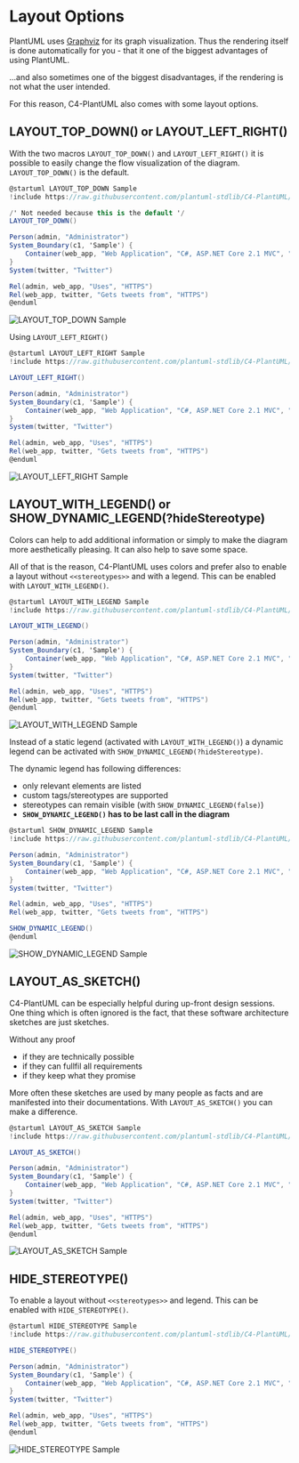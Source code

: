 # Layout Options

PlantUML uses [Graphviz](https://www.graphviz.org/) for its graph visualization. Thus the rendering itself is done automatically for you - that it one of the biggest advantages of using PlantUML.

...and also sometimes one of the biggest disadvantages, if the rendering is not what the user intended.

For this reason, C4-PlantUML also comes with some layout options.

## LAYOUT_TOP_DOWN() or LAYOUT_LEFT_RIGHT()

With the two macros `LAYOUT_TOP_DOWN()` and `LAYOUT_LEFT_RIGHT()` it is possible to easily change the flow visualization of the diagram. `LAYOUT_TOP_DOWN()` is the default.

```csharp
@startuml LAYOUT_TOP_DOWN Sample
!include https://raw.githubusercontent.com/plantuml-stdlib/C4-PlantUML/master/C4_Container.puml

/' Not needed because this is the default '/
LAYOUT_TOP_DOWN()

Person(admin, "Administrator")
System_Boundary(c1, 'Sample') {
    Container(web_app, "Web Application", "C#, ASP.NET Core 2.1 MVC", "Allows users to compare multiple Twitter timelines")
}
System(twitter, "Twitter")

Rel(admin, web_app, "Uses", "HTTPS")
Rel(web_app, twitter, "Gets tweets from", "HTTPS")
@enduml
```

![LAYOUT_TOP_DOWN Sample](https://www.plantuml.com/plantuml/png/NP1DJyCm38Rl-HLc7DP9ezKG9quh0y5X7nNhc3XLQUknI6aI9IxLXFZlkDhO454aI_Rhruyz3IGzjOs6UVg-skH5ligAnzLs2MlPE8tYIfbAjpN2diY5-oJniei_5EtRiWteAsi83SMLRH9PUoNDfsvTcypkRZ8j3MqMyqHBma2SAcQibigWZnsF528Pmj8I6CGQQoYnakm9j5S1-DCUeSQTR3N1C17_0AEH41dwO4qawqQPCGpIFgf0NfBrWv5O7m9XKppOrjJI7w9gCeRXSQ_X2Bu4y3iZHHsMXNIEVRPOGkgSLfKaPSs0KxFhCQJhB5u-vTpY4MxZ2IpUPdqjrTfs0VfpCBG5leMJB6aONF4io3j5X1v8DQXvLc2sxnDTHCSY-vnaN1Ilg7-tkc1j0dToVCdpRCsgNdIkNcoUaHYZmpxil6t-japHr7pv7m00 "LAYOUT_TOP_DOWN Sample")


Using `LAYOUT_LEFT_RIGHT()`

```csharp
@startuml LAYOUT_LEFT_RIGHT Sample
!include https://raw.githubusercontent.com/plantuml-stdlib/C4-PlantUML/master/C4_Container.puml

LAYOUT_LEFT_RIGHT()

Person(admin, "Administrator")
System_Boundary(c1, 'Sample') {
    Container(web_app, "Web Application", "C#, ASP.NET Core 2.1 MVC", "Allows users to compare multiple Twitter timelines")
}
System(twitter, "Twitter")

Rel(admin, web_app, "Uses", "HTTPS")
Rel(web_app, twitter, "Gets tweets from", "HTTPS")
@enduml
```

![LAYOUT_LEFT_RIGHT Sample](https://www.plantuml.com/plantuml/png/PL1DIyD05BplhrZheIdKX8edJusXjaAhfKaLJs6RFEt2Vh7xrb34_-uBhLPmBmDlvhsPsMb0uJ5gnPVvwzEsgfUp-whUFCmN5I-5TWhOXJIDYYtmFQ8BjrdcHPU-Izp7NGpW6siG3AQDrPbelHJcGqKNi-BcQgs4mUrgcIc14916TK5g8Gtur94fO_zSan5ZQ_31caIqMfen7-Gzoe1UeFM34IiF0K7NTpQQLlX3qap6V7WCEnpnJyRf_Vea7UnguHpTUO4TpvrJiX4ehHdGgBWSyxnSfu-pYbOyyEjqmbVFHS_bIjakyBvZu6Wv5NI293egbEJ5gquYWkSeDIZo2fJjwvGkmID9Tquo8ja6r4-hSwnje4t2HLMjIrBreb_sV6OEI34wwE7DM_rtPGgcfU_y1W00 "LAYOUT_LEFT_RIGHT Sample")


## LAYOUT_WITH_LEGEND() or SHOW_DYNAMIC_LEGEND(?hideStereotype)

Colors can help to add additional information or simply to make the diagram more aesthetically pleasing.
It can also help to save some space.

All of that is the reason, C4-PlantUML uses colors and prefer also to enable a layout without `<<stereotypes>>` and with a legend.
This can be enabled with `LAYOUT_WITH_LEGEND()`.

```csharp
@startuml LAYOUT_WITH_LEGEND Sample
!include https://raw.githubusercontent.com/plantuml-stdlib/C4-PlantUML/master/C4_Container.puml

LAYOUT_WITH_LEGEND()

Person(admin, "Administrator")
System_Boundary(c1, 'Sample') {
    Container(web_app, "Web Application", "C#, ASP.NET Core 2.1 MVC", "Allows users to compare multiple Twitter timelines")
}
System(twitter, "Twitter")

Rel(admin, web_app, "Uses", "HTTPS")
Rel(web_app, twitter, "Gets tweets from", "HTTPS")
@enduml
```

![LAYOUT_WITH_LEGEND Sample](https://www.plantuml.com/plantuml/png/PL1DJy905BplhrZnG4cm3SQJ9sebO0BOs2Bnr2pjKpRPh-o-sX3ZV_Sr89YubqdUp7ipizE0mcEh5L-cRy-Rije-bOjgEPlFre-y4DefO5VIrAfjWEyHNRXF4Y-w-4FYljsr0Nnj3OB1kBOw4OsNmdogrhL9TdUJAs5mirecIY04f56LaLf80pvsvChOVzjen5WEFbWJYKPBC-Q3j4SPq0kqVZ1YnI4WwEh1jgOH_X3Lap4V7jCEH_oBSNfdewY3NIMSepjRsF7KEILhWTAQ0Osowp5FYpnUpqfQyS1lumbVlMOzbofbky3xae6ZvTJG2PBeLg4aBrvs4X4yHwb1aLUWRD-dT14UIRfpaX79Na3zjhh4sWJQ95oKPLwGgXUTsSkPEI35wA27Ts_rtvKfc8R-ymS0 "LAYOUT_WITH_LEGEND Sample")

Instead of a static legend (activated with `LAYOUT_WITH_LEGEND()`) a dynamic legend can be activated with `SHOW_DYNAMIC_LEGEND(?hideStereotype)`.

The dynamic legend has following differences:
* only relevant elements are listed
* custom tags/stereotypes are supported
* stereotypes can remain visible (with `SHOW_DYNAMIC_LEGEND(false)`)
* **`SHOW_DYNAMIC_LEGEND()` has to be last call in the diagram**

```csharp
@startuml SHOW_DYNAMIC_LEGEND Sample
!include https://raw.githubusercontent.com/plantuml-stdlib/C4-PlantUML/master/C4_Container.puml

Person(admin, "Administrator")
System_Boundary(c1, 'Sample') {
    Container(web_app, "Web Application", "C#, ASP.NET Core 2.1 MVC", "Allows users to compare multiple Twitter timelines")
}
System(twitter, "Twitter")

Rel(admin, web_app, "Uses", "HTTPS")
Rel(web_app, twitter, "Gets tweets from", "HTTPS")

SHOW_DYNAMIC_LEGEND()
@enduml
```

![SHOW_DYNAMIC_LEGEND Sample](http://www.plantuml.com/plantuml/png/RL5Dgzf05DtFhxYrYnV1bs3fgYlJA5fG6vfOwIfCajiwC1_3p0r1IlzxRz1g5o-RIyx7uHnc5Ka66eo6QlVrtAn_7FF3bwBPRxQRunegQRn6yKxPJWyzmeN8nqzP5kIO_b9q6TeXOkYS9RIKTivaNaixnRr6whLgi-BZQpb1fyC-Cp8I1eQQWXrIMGofPwqG9OReR29xe-m2PlbqLQGWoONPN5HNDfhcinjiByCrwPOBUBbrUvd3Rm7yFIAJ4Tj6UiyvPsmXzrwhJf9oTiPGyNu1ULMcnqtDbe3m8Lt2uNinSRdMRemmJOf03dYFbomnWoRbDK8zAY8CGCgWLXOZT_jpRvVGZUISkun9yGtrlrNFMgV8JhwxkYuhLasY1_kCsI95_iNf_0pE_6yHRxnMCXShjFrWz5y0 "LAYOUT_WITH_LEGEND Sample")

## LAYOUT_AS_SKETCH()

C4-PlantUML can be especially helpful during up-front design sessions.
One thing which is often ignored is the fact, that these software architecture sketches are just sketches.

Without any proof

* if they are technically possible
* if they can fullfil all requirements
* if they keep what they promise

More often these sketches are used by many people as facts and are manifested into their documentations.
With `LAYOUT_AS_SKETCH()` you can make a difference.

```csharp
@startuml LAYOUT_AS_SKETCH Sample
!include https://raw.githubusercontent.com/plantuml-stdlib/C4-PlantUML/master/C4_Container.puml

LAYOUT_AS_SKETCH()

Person(admin, "Administrator")
System_Boundary(c1, 'Sample') {
    Container(web_app, "Web Application", "C#, ASP.NET Core 2.1 MVC", "Allows users to compare multiple Twitter timelines")
}
System(twitter, "Twitter")

Rel(admin, web_app, "Uses", "HTTPS")
Rel(web_app, twitter, "Gets tweets from", "HTTPS")
@enduml
```

![LAYOUT_AS_SKETCH Sample](https://www.plantuml.com/plantuml/png/NL1DIyD05BplhrZheIdKX8edJusXMB3LO5B5KzWcJxkmN-o-DHJnl_j2QolkPU3Dl3SpEmyeF4Qj-2f_UzhKJLurrSEYBfQy4jefO1VIj2fsm7U8BjnccHTz-Y5n5xSnW6-jGJ2OjbPdelDIc4yLNSoAcwjI2OERzIfJ0Y4WZPg2r48QyAaZJyR-coOJnahmmPf4T5gQAH_b0yg0Ng3remchzW51DtSscaxuVTBEfdnyo3gUy2_6wPriaXwsZN2Exhp2bkVEATaAbDQCQ5HSJdbUbUdZegOL3_mwdV7rIp5mkLAs3toe63XQJlsS88cE2YLvyRgNYE0vIWsAl09b-pwcI_10qfsZZ4Zs3EgtrJdM9j0cuRAkoufKW-Z4di_S0rAC7WPuzrR_NPc3wUWtVm00 "LAYOUT_AS_SKETCH Sample")


## HIDE_STEREOTYPE()

To enable a layout without `<<stereotypes>>` and legend.
This can be enabled with `HIDE_STEREOTYPE()`.

```csharp
@startuml HIDE_STEREOTYPE Sample
!include https://raw.githubusercontent.com/plantuml-stdlib/C4-PlantUML/master/C4_Container.puml

HIDE_STEREOTYPE()

Person(admin, "Administrator")
System_Boundary(c1, 'Sample') {
    Container(web_app, "Web Application", "C#, ASP.NET Core 2.1 MVC", "Allows users to compare multiple Twitter timelines")
}
System(twitter, "Twitter")

Rel(admin, web_app, "Uses", "HTTPS")
Rel(web_app, twitter, "Gets tweets from", "HTTPS")
@enduml
```

![HIDE_STEREOTYPE Sample](https://www.plantuml.com/plantuml/png/NL1DIyD05BplhrZheIdKX8edJuqrMC5gQ5B5KzWcJxkmN-o-DHJnl_j2gnNtCl1ctfkPdGSK7gDMV7b_MpHLNQoBf_grB7Wbj5F0pgHfLUo0xn1TkCuoB_hqNU8kRcC0trg3O31jhSv4vwKm7ogwc2skBaeb36vM3vaI205fr2n8BQG1dpgoPEoVPp9Xh0GVh4b4fwMPyb4-e0pe1Le_ch1g7n1qSsEZwOJV9-rioiU7gEC9_sIStgzBqiEs4SxHdHVOyjmv9Lk1qfeHZHRdKvvNPVfOrBJYWL-cCxvwNWnShfJj0nyQ1ewMKpqdIAAZGabUlEub8dYEKeCYhq3Plexf4ZoGTESe8vAjGVsqEiNQ1DeaNDPrMP5g4FsofpDtW1IZXm7UlDL_L-PWElhCRm00 "HIDE_STEREOTYPE Sample")


